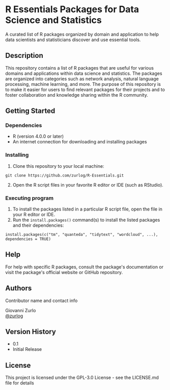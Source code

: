 # R Essentials Packages for Data Science and Statistics

A curated list of R packages organized by domain and application to help data scientists and statisticians discover and use essential tools.

## Description

This repository contains a list of R packages that are useful for various domains and applications within data science and statistics. The packages are organized into categories such as network analysis, natural language processing, machine learning, and more. The purpose of this repository is to make it easier for users to find relevant packages for their projects and to foster collaboration and knowledge sharing within the R community.

## Getting Started

### Dependencies

* R (version 4.0.0 or later)
* An internet connection for downloading and installing packages

### Installing

1. Clone this repository to your local machine:


`git clone https://github.com/zurlog/R-Essentials.git`

2. Open the R script files in your favorite R editor or IDE (such as RStudio).

### Executing program

1. To install the packages listed in a particular R script file, open the file in your R editor or IDE.
2. Run the `install.packages()` command(s) to install the listed packages and their dependencies:


`install.packages(c("tm", "quanteda", "tidytext", "wordcloud", ...), dependencies = TRUE)`


## Help

For help with specific R packages, consult the package's documentation or visit the package's official website or GitHub repository.

## Authors

Contributor name and contact info

Giovanni Zurlo  
[@zurlog](https://github.com/zurlog)

## Version History

* 0.1
 * Initial Release

## License

This project is licensed under the GPL-3.0 License - see the LICENSE.md file for details

